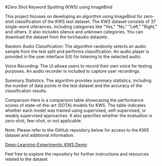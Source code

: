 
#Zero Shot Keyword Spotting (KWS) using ImageBind

This project focuses on developing an algorithm using ImageBind for zero-shot classification of the KWS test dataset. The KWS dataset consists of 37 single-word utterances, including categories like "Yes," "No," "Left," "Right," and others. It also includes silence and unknown categories. You can download the dataset from the torchaudio datasets.

Random Audio Classification: The algorithm randomly selects an audio sample from the test split and performs classification. An audio player is provided in the user interface (UI) for listening to the selected audio.

Voice Recording: The UI allows users to record their own voice for testing purposes. An audio recorder is included to capture user recordings.

Summary Statistics: The algorithm provides summary statistics, including the number of data points in the test dataset and the accuracy of the classification results.

Comparison
Here is a comparison table showcasing the performance scores of state-of-the-art (SOTA) models for KWS. The table indicates whether each model was trained using supervised, self-supervised, or weakly supervised approaches. It also specifies whether the evaluation is zero-shot, few-shot, or not applicable.

Note: Please refer to the GitHub repository below for access to the KWS dataset and additional information.

[Deep-Learning-Experiments: KWS Demo](https://github.com/roatienza/Deep-Learning-Experiments/blob/master/versions/2022/supervised/python/kws_demo.ipynb)

Feel free to explore the repository for further instructions and resources related to the dataset.

